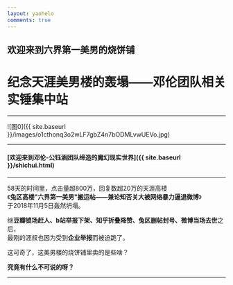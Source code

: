 ```yaml
---
layout: yaohelo
comments: true
---
```


## 欢迎来到六界第一美男的烧饼铺

# 纪念天涯美男楼的轰塌——邓伦团队相关实锤集中站

---

![图0]({{ site.baseurl }}/images/o1cthonq3o2wLF7gbZ4n7bODMLvwUEVo.jpg)

---

#### [欢迎来到邓伦-公钰涵团队缔造的魔幻现实世界]({{ site.baseurl }}/shichui.html)

---

58天的时间里，点击量超800万，回复数超20万的天涯高楼<br>
《**兔区高楼"六界第一美男"搬运帖——兼论知否关大被网络暴力逼退微博**》<br>
于2018年11月5日轰然坍塌。  

继**豆瓣锁场赶人、b站举报下架、知乎折叠降赞、兔区删帖封号、微博当场去世**之后，<br>
最刚的涯叔也因为受到**企业举报**而被迫跪了。  

这可奇了，这美男楼的烧饼铺里卖的是些啥？    

**究竟有什么不可说的呀？**

---